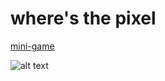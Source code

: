# where's the pixel

[mini-game](https://roquef.github.io/wtp/)


![alt text](https://github.com/roquef/wheres-the-pixel/blob/master/ss.png?raw=true "you lose!")
